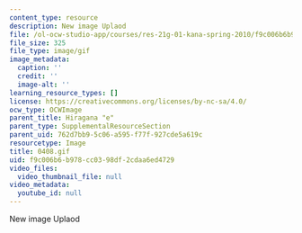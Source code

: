 ```yaml
---
content_type: resource
description: New image Uplaod
file: /ol-ocw-studio-app/courses/res-21g-01-kana-spring-2010/f9c006b6b978cc0398df2cdaa6ed4729_0408.gif
file_size: 325
file_type: image/gif
image_metadata:
  caption: ''
  credit: ''
  image-alt: ''
learning_resource_types: []
license: https://creativecommons.org/licenses/by-nc-sa/4.0/
ocw_type: OCWImage
parent_title: Hiragana "e"
parent_type: SupplementalResourceSection
parent_uid: 762d7bb9-5c06-a595-f77f-927cde5a619c
resourcetype: Image
title: 0408.gif
uid: f9c006b6-b978-cc03-98df-2cdaa6ed4729
video_files:
  video_thumbnail_file: null
video_metadata:
  youtube_id: null
---
```

New image Uplaod